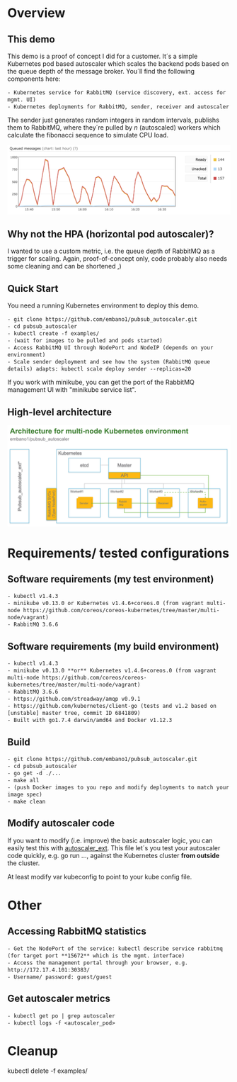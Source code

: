 # Overview
## This demo
This demo is a proof of concept I did for a customer. It´s a simple Kubernetes pod based autoscaler which scales the backend pods based on the queue depth of the message broker. You´ll find the following components here:

	- Kubernetes service for RabbitMQ (service discovery, ext. access for mgmt. UI)
	- Kubernetes deployments for RabbitMQ, sender, receiver and autoscaler

The sender just generates random integers in random intervals, publishs them to RabbitMQ, where they´re pulled by *n* (autoscaled) workers which calculate the fibonacci sequence to simulate CPU load. 

![alt tag](https://github.com/embano1/pubsub_autoscaler/blob/master/img/rmq_qdepth_example.png)

## Why not the HPA (horizontal pod autoscaler)? 
I wanted to use a custom metric, i.e. the queue depth of RabbitMQ as a trigger for scaling. Again, proof-of-concept only, code probably also needs some cleaning and can be shortened ,)  
  
## Quick Start
You need a running Kubernetes environment to deploy this demo. 

	- git clone https://github.com/embano1/pubsub_autoscaler.git
	- cd pubsub_autoscaler
	- kubectl create -f examples/
	- (wait for images to be pulled and pods started)
	- Access RabbitMQ UI through NodePort and NodeIP (depends on your environment)
	- Scale sender deployment and see how the system (RabbitMQ queue details) adapts: kubectl scale deploy sender --replicas=20

If you work with minikube, you can get the port of the RabbitMQ management UI with "minikube service list".  
  
## High-level architecture
![alt tag](https://github.com/embano1/pubsub_autoscaler/blob/master/img/high-level_architecture.png)
  
  
# Requirements/ tested configurations
## Software requirements (my test environment)
	- kubectl v1.4.3
	- minikube v0.13.0 or Kubernetes v1.4.6+coreos.0 (from vagrant multi-node https://github.com/coreos/coreos-kubernetes/tree/master/multi-node/vagrant)
	- RabbitMQ 3.6.6


## Software requirements (my build environment)
	- kubectl v1.4.3
	- minikube v0.13.0 **or** Kubernetes v1.4.6+coreos.0 (from vagrant multi-node https://github.com/coreos/coreos-kubernetes/tree/master/multi-node/vagrant)
	- RabbitMQ 3.6.6
	- https://github.com/streadway/amqp v0.9.1
	- https://github.com/kubernetes/client-go (tests and v1.2 based on [unstable] master tree, commit ID 6841809)
	- Built with go1.7.4 darwin/amd64 and Docker v1.12.3

## Build
    - git clone https://github.com/embano1/pubsub_autoscaler.git
    - cd pubsub_autoscaler
    - go get -d ./...
    - make all
    - (push Docker images to you repo and modify deployments to match your image spec)
    - make clean

## Modify autoscaler code
If you want to modify (i.e. improve) the basic autoscaler logic, you can easily test this with [autoscaler_ext](https://github.com/embano1/pubsub_autoscaler/tree/master/cmd/autoscaler_ext). This file let´s you test your autoscaler code quickly, e.g. go run ..., against the Kubernetes cluster **from outside** the cluster. 

At least modify var kubeconfig to point to your kube config file.  

# Other
## Accessing RabbitMQ statistics
	- Get the NodePort of the service: kubectl describe service rabbitmq (for target port **15672** which is the mgmt. interface)
	- Access the management portal through your browser, e.g. http://172.17.4.101:30383/
	- Username/ password: guest/guest

## Get autoscaler metrics
    - kubectl get po | grep autoscaler  
    - kubectl logs -f <autoscaler_pod>

# Cleanup
kubectl delete -f examples/
